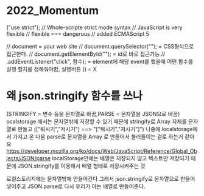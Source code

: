 # 2022_Momentum

("use strict"); // Whole-scripte strict mode syntax
// JavaScript is very flexible
// flexible === dangerous
// added ECMAScript 5

// document = your web site
// document.querySelector(""); = CSS형식으로 접근한다.
// document.getElementById(""); = id로 바로 접근가능
// .addEventListener("click", 함수); = element에 해당 event를 했을때 어떤 함수를 실행 할지를 정해줘야함, 실행버튼 () = X

# 왜 json.stringify 함수를 쓰나

(STRINGIFY = 변수 등을 문자열로 바꿈,PARSE = 문자열을 JSON으로 바꿈)
ocalstorage 에서는 문자열밖에 저장할 수 있기 때문에
stringify로 Array 자체를 문자열로 만들고 (["뭐시기","저시기"] ==> "["뭐시기","저시기"]")
나중에 localstorage에서 가지고 온 다음 parse로 문자열을 Array 로 만들어서
불러들이는 걸로 하는거 같아요
https://developer.mozilla.org/ko/docs/Web/JavaScript/Reference/Global_Objects/JSON/parse
localStorage안에는 배열은 저장되지 않고 텍스트만 저장되기 때문에 JSON.stringify를 이용해서 배열 형태로 저장시켜주는 것

로컬스토리지에는 문자열밖에 안들어간다 그래서 json.stringify로 문자열으로 만들어 넣어주고
JSON.parse로 다시 우리가 아는 배열로 만들어준다.
